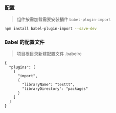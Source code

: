 ### 配置

> 组件按需加载需要安装插件 `babel-plugin-import`

```bash
npm install babel-plugin-import --save-dev
```

### Babel 的配置文件

> 项目根目录新建配置文件 .babelrc

```js{6,7}
{
  "plugins": [
    [
      "import",
      {
        "libraryName": "testtt",
        "libraryDirectory": "packages"
      }
    ]
  ]
}

```
